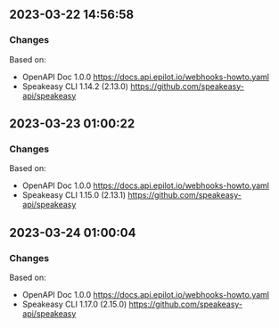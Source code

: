 

## 2023-03-22 14:56:58
### Changes
Based on:
- OpenAPI Doc 1.0.0 https://docs.api.epilot.io/webhooks-howto.yaml
- Speakeasy CLI 1.14.2 (2.13.0) https://github.com/speakeasy-api/speakeasy

## 2023-03-23 01:00:22
### Changes
Based on:
- OpenAPI Doc 1.0.0 https://docs.api.epilot.io/webhooks-howto.yaml
- Speakeasy CLI 1.15.0 (2.13.1) https://github.com/speakeasy-api/speakeasy

## 2023-03-24 01:00:04
### Changes
Based on:
- OpenAPI Doc 1.0.0 https://docs.api.epilot.io/webhooks-howto.yaml
- Speakeasy CLI 1.17.0 (2.15.0) https://github.com/speakeasy-api/speakeasy